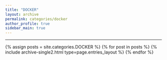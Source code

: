```yaml
---
title: "DOCKER"
layout: archive
permalink: categories/docker
author_profile: true
sidebar_main: true
---
```


<!-- 공백이 포함되어 있는 카테고리 이름의 경우 site.categories['a b c'] 이런식으로! -->

***

{% assign posts = site.categories.DOCKER %}
{% for post in posts %} {% include archive-single2.html type=page.entries_layout %} {% endfor %}
